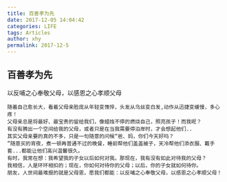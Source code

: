 ```yaml
---
title: 百善孝为先
date: 2017-12-05 14:04:42
categories: LIFE
tags: Articles
author: xhy
permalink: 2017-12-5
---
```

## 百善孝为先
以反哺之心奉敬父母，以感恩之心孝顺父母 
<!-- more -->

	随着自己愈长大，看着父母亲脸庞从年轻变憔悴，头发从乌丝变白发,动作从迅捷变缓慢，多心疼！
	父母亲总是将最好、最宝贵的留给我们，像蜡烛不停的燃烧自己，照亮孩子！而我呢？
	有没有腾出一个空间给我的父母，或者只是在当我需要停泊岸时，才会想起他们..
	其实父母亲要的真的不多，只是一句随意的问候“爸、妈，你们今天好吗？
	”随意买的宵夜，煮一顿再普通不过的晚餐，睡前帮他们盖盖被子，天冷帮他们添衣服、戴手套...都能让他们高兴温馨很久。
	有时，我常在想：我希望我的子女以后如何对我。那现在，我有没有如此对待我的父母？
	我相信，人是环环相扣的；现在，你如何对待你的父母；以后，你的子女就如何待你。
	朋友，人世间最难报的就是父母恩，愿我们都能：以反哺之心奉敬父母，以感恩之心孝顺父母！